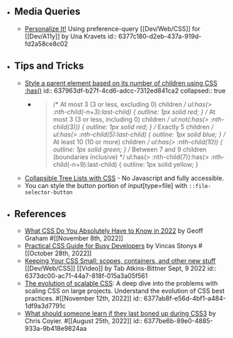 - ## Media Queries
	- [Personalize It!](https://css-tricks.com/personalize-it/) Using preference-query [[Dev/Web/CSS]] for [[Dev/A11y]] by Una Kravets
	  id:: 6377c180-d2eb-437a-919d-fd2a58ce8c02
- ## Tips and Tricks
	- [Style a parent element based on its number of children using CSS :has()](https://www.bram.us/2022/11/17/style-a-parent-element-based-on-its-number-of-children-using-css-has)
	  id:: 637963df-b27f-4cd6-adcc-7312ed841ca2
	  collapsed:: true
		- > /* At most 3 (3 or less, excluding 0) children */
		  ul:has(> :nth-child(-n+3):last-child) {
		  	outline: 1px solid red;
		  }
		  /* At most 3 (3 or less, including 0) children */
		  ul:not(:has(> :nth-child(3))) {
		  	outline: 1px solid red;
		  }
		  /* Exactly 5 children */
		  ul:has(> :nth-child(5):last-child) {
		  	outline: 1px solid blue;
		  }
		  /* At least 10 (10 or more) children */
		  ul:has(> :nth-child(10)) {
		  	outline: 1px solid green;
		  }
		  /* Between 7 and 9 children (boundaries inclusive) */
		  ul:has(> :nth-child(7)):has(> :nth-child(-n+9):last-child) {
		  	outline: 1px solid yellow;
		  }
	- [Collapsible Tree Lists with CSS](https://iamkate.com/code/tree-views/) - No Javascript and fully accessible.
	- You can style the button portion of input[type=file] with `::file-selector-button`
- ## References
	- [What CSS Do You Absolutely Have to Know in 2022](https://css-tricks.com/what-css-do-you-absolutely-have-to-know-in-2022/) by Geoff Graham #[[November 8th, 2022]]
	- [Practical CSS Guide for Busy Developers](https://codefrontend.com/css-guide/) by Vincas Stonys #[[October 28th, 2022]]
	- [Keeping Your CSS Small: scopes, containers, and other new stuff](https://www.youtube.com/watch?v=bz0sMsCiU1c) [[Dev/Web/CSS]] [[Video]] by Tab Atkins-Bittner Sept, 9 2022
	  id:: 6373dc00-ac71-44a7-818f-015a3a05f561
	- [The evolution of scalable CSS](https://frontendmastery.com/posts/the-evolution-of-scalable-css/): A deep dive into the problems with scaling CSS on large projects. Understand the evolution of CSS best practices. #[[November 12th, 2022]]
	  id:: 6377ab8f-e56d-4bf1-a484-1df9a3d7791c
	- [What should someone learn if they last boned up during CSS3](https://css-tricks.com/whats-new-since-css3/) by Chris Coyier. #[[August 25th, 2022]]
	  id:: 6377be6b-89e0-4885-933a-9b418e9824aa
